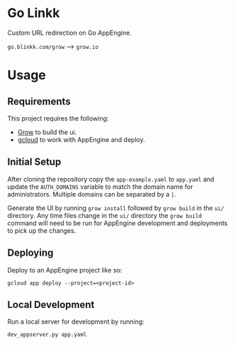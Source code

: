 # Go Linkk

Custom URL redirection on Go AppEngine.

`go.blinkk.com/grow` --> `grow.io`

# Usage

## Requirements

This project requires the following:

-  [Grow](https://grow.io) to build the ui.
-  [gcloud](https://cloud.google.com/sdk/gcloud/) to work with AppEngine and deploy.

## Initial Setup

After cloning the repository copy the `app-example.yaml` to `app.yaml` and update the `AUTH_DOMAINS` variable to match the domain name for administrators. Multiple domains can be separated by a `|`.

Generate the UI by running `grow install` followed by `grow build` in the `ui/` directory. Any time files change in the `ui/` directory the `grow build` command will need to be run for AppEngine development and deployments to pick up the changes.

## Deploying

Deploy to an AppEngine project like so:

    gcloud app deploy --project=<project-id>

## Local Development

Run a local server for development by running:

    dev_appserver.py app.yaml
